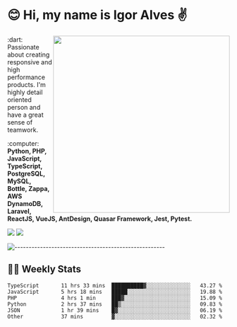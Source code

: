 # :blush: Hi, my name is Igor Alves :v:

<img src="https://github-readme-stats.vercel.app/api?username=iguit0&show_icons=true&include_all_commits=true&count_private=true&theme=dark" min-width="400px" max-width="400px" width="400px" align="right" />

<p align="left"> 
  :dart: Passionate about creating responsive and high performance products.
  I'm highly detail oriented person and have a great sense of teamwork.
</p>

<p align="left">
  :computer: <strong>Python, PHP, JavaScript, TypeScript, PostgreSQL, MySQL, Bottle, Zappa, AWS DynamoDB, Laravel, ReactJS, VueJS, AntDesign, Quasar Framework, Jest, Pytest.</strong>
</p>

<p align="left">
  <a href="https://www.linkedin.com/in/igor-lucio-alves" target="_blank" rel="noopener noreferrer" alt="LinkedIn">
  <img src="https://img.shields.io/badge/LinkedIn-0077B5?style=for-the-badge&logo=linkedin&logoColor=white" /></a>

  <a href="https://t.me/iguit0" target="_blank" rel="noopener noreferrer" alt="Telegram">
  <img src="https://img.shields.io/badge/Telegram-2CA5E0?style=for-the-badge&logo=telegram&logoColor=white" /></a>
</p>

![-----------------------------------------------------](https://raw.githubusercontent.com/andreasbm/readme/master/assets/lines/aqua.png)

## :man_technologist: Weekly Stats
<!--START_SECTION:waka-->

```text
TypeScript       11 hrs 33 mins  ██████████▓░░░░░░░░░░░░░░   43.27 %
JavaScript       5 hrs 18 mins   █████░░░░░░░░░░░░░░░░░░░░   19.88 %
PHP              4 hrs 1 min     ███▓░░░░░░░░░░░░░░░░░░░░░   15.09 %
Python           2 hrs 37 mins   ██▒░░░░░░░░░░░░░░░░░░░░░░   09.83 %
JSON             1 hr 39 mins    █▓░░░░░░░░░░░░░░░░░░░░░░░   06.19 %
Other            37 mins         ▓░░░░░░░░░░░░░░░░░░░░░░░░   02.32 %
```

<!--END_SECTION:waka-->
